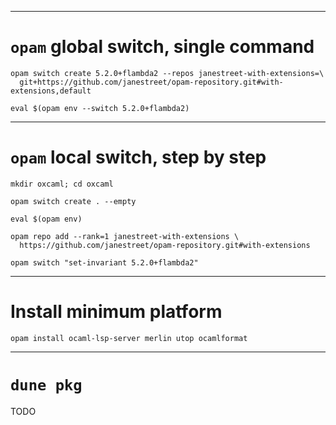 
---
# `opam` global switch, single command

```shell
opam switch create 5.2.0+flambda2 --repos janestreet-with-extensions=\
  git+https://github.com/janestreet/opam-repository.git#with-extensions,default

eval $(opam env --switch 5.2.0+flambda2)
```

---
# `opam` local switch, step by step

```shell
mkdir oxcaml; cd oxcaml

opam switch create . --empty

eval $(opam env)

opam repo add --rank=1 janestreet-with-extensions \
  https://github.com/janestreet/opam-repository.git#with-extensions

opam switch "set-invariant 5.2.0+flambda2"
```

---
# Install minimum platform

```shell
opam install ocaml-lsp-server merlin utop ocamlformat
```

---
# `dune pkg`

TODO
